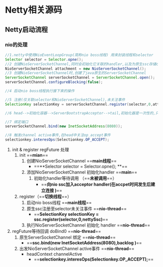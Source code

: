# Netty相关源码

## Netty启动流程

### nio的处理

```java
//1.netty中使用NioEventLoopGroup(简称nio boss线程) 用来封装线程和selector
Selector selector = Selector.opne();
//2 创建NioServerSocketChannel,同时会初始化它关联的handler,以及为原生ssc存储config
NioServerSocketChannel attachment = new NioServerSocketChannel();
//3 创建NioServerSocketChannel时,创建了java原生的ServerSocketChannel
ServerSocketChannel serverSocketChannel = ServerSocketChannel.open();
serverSocketChannel.configureBlocking(false);

//4 启动nio boss线程执行接下来的操作

//5 注册(仅关联selector和NioServerSocketChannel),未关注事件
SelectionKey selectionKey = serverSocketChannel.register(selector,0,attachment);

//6 head-->初始化容器-->ServerBootstrapAcceptor-->tail,初始化器是一次性的,只为添加acceptor

//7 绑定端口
serverSocketChannel.bind(new InetSocketAddress(8080));

//8 触发channel active事件,在head中关注op_accept事件
selectionkey.interesOps(Selectionkey.OP_ACCEPT);
```



1. init & register regFuture 处理
   1. init ==**mian**==
      1. 创建NioServerSocketChannel  ==**main线程**==
         - ==**Selector selector = Selector.opne(); **==
      2. 添加NioServerSocketChannel 初始化handler  ==**main**==
         1. 初始化handler等待调用 （==**未被调用**==）
            - ==**向nio ssc加入acceptor handler(在accpet时间发生后建立连接 )**==
   2. register（==**切换线程**==）
      1. 启动nio boss线程 ==**main线程**==
      2. 原生ssc注册至selector未关注事件 ==**nio-thread**==
         - ==**SelectionKey selectionKey = ssc.register(selector,0,nettySsc)**==
      3. 执行NioServerSocketChannel 初始化 handler ==**nio-thread**==
2. regFuture等待回调 doBind0  ==**nio-thread**==
   1. 原生ServerSocketChannel 绑定   ==**nio-thread**==
      - ==**ssc.bind(new InetSocketAddress(8080),backlog )**==
   2. 出发NioServerSocketChannel active事件   ==**nio-thread**==  
      - headContext channelActive
        - ==**selectionkey.interesOps(Selectionkey.OP_ACCEPT);**==

